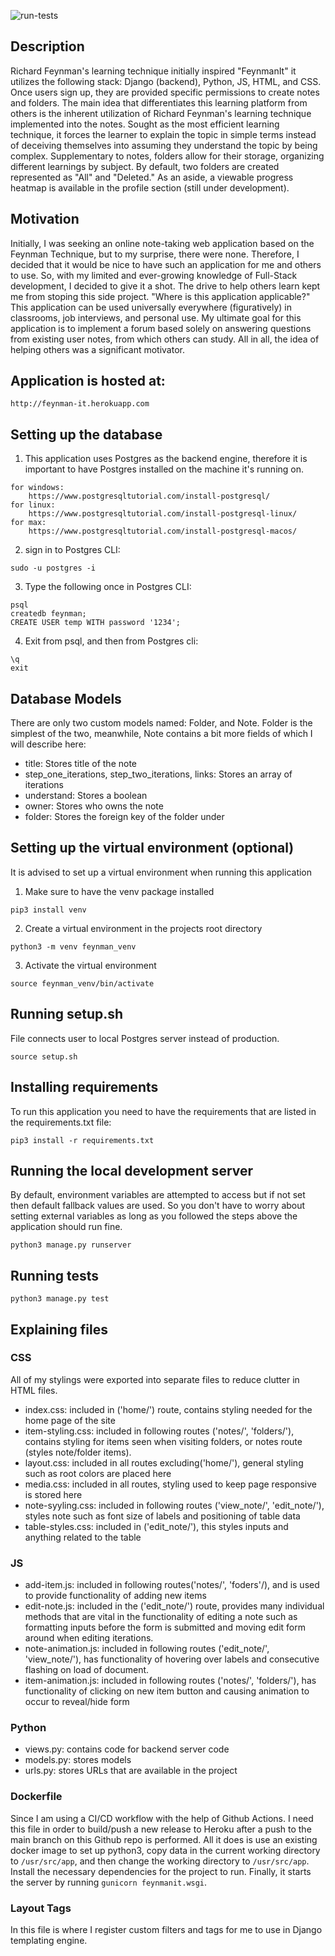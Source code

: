 ![run-tests](https://github.com/molinitomario/feynman-it/actions/workflows/django.yml/badge.svg)

## Description
Richard Feynman's learning technique initially inspired "FeynmanIt" it utilizes the following stack: Django (backend), Python, JS, HTML, and CSS. Once users sign up, they are provided specific permissions to create notes and folders. The main idea that differentiates this learning platform from others is the inherent utilization of Richard Feynman's learning technique implemented into the notes. Sought as the most efficient learning technique, it forces the learner to explain the topic in simple terms instead of deceiving themselves into assuming they understand the topic by being complex. Supplementary to notes, folders allow for their storage, organizing different learnings by subject. By default, two folders are created represented as "All" and "Deleted." As an aside, a viewable progress heatmap is available in the profile section (still under development).


## Motivation
Initially, I was seeking an online note-taking web application based on the Feynman Technique, but to my surprise, there were none. Therefore, I decided that it would be nice to have such an application for me and others to use. So, with my limited and ever-growing knowledge of Full-Stack development, I decided to give it a shot. The drive to help others learn kept me from stoping this side project. "Where is this application applicable?" This application can be used universally everywhere (figuratively) in classrooms, job interviews, and personal use. My ultimate goal for this application is to implement a forum based solely on answering questions from existing user notes, from which others can study. All in all, the idea of helping others was a significant motivator. 


## Application is hosted at:
```
http://feynman-it.herokuapp.com
```

## Setting up the database
1. This application uses Postgres as the backend engine, therefore it is important to have Postgres installed on the machine it's running on.
```
for windows: 
    https://www.postgresqltutorial.com/install-postgresql/
for linux: 
    https://www.postgresqltutorial.com/install-postgresql-linux/
for max: 
    https://www.postgresqltutorial.com/install-postgresql-macos/
```
2. sign in to Postgres CLI:
```
sudo -u postgres -i
```
3. Type the following once in Postgres CLI:
```
psql
createdb feynman;
CREATE USER temp WITH password '1234';
``` 
4. Exit from psql, and then from Postgres cli:
```
\q
exit
```

## Database Models
There are only two custom models named: Folder, and Note. Folder is the simplest of the two, meanwhile, Note contains a bit more fields of which I will describe here:
- title: Stores title of the note
- step_one_iterations, step_two_iterations, links: Stores an array of iterations
- understand: Stores a boolean
- owner: Stores who owns the note
- folder: Stores the foreign key of the folder under 

## Setting up the virtual environment (optional)
It is advised to set up a virtual environment when running this application
1. Make sure to have the venv package installed
```
pip3 install venv
```
2. Create a virtual environment in the projects root directory
```
python3 -m venv feynman_venv
```
3. Activate the virtual environment
```
source feynman_venv/bin/activate
```

## Running setup.sh
File connects user to local Postgres server instead of production. 
```
source setup.sh
```

## Installing requirements
To run this application you need to have the requirements that are listed in the requirements.txt file:
```
pip3 install -r requirements.txt
```

## Running the local development server
By default, environment variables are attempted to access but if not set then default fallback values are used. So you don't have to worry about setting external variables as long as you followed the steps above the application should run fine.
```
python3 manage.py runserver
```

## Running tests
```
python3 manage.py test
```

## Explaining files
### CSS
All of my stylings were exported into separate files to reduce clutter in HTML files. 
- index.css: included in ('home/') route, contains styling needed for the home page of the site 
- item-styling.css: included in following routes ('notes/', 'folders/'), contains styling for items seen when visiting folders, or notes route (styles note/folder items).
- layout.css: included in all routes excluding('home/'), general styling such as root colors are placed here
- media.css: included in all routes, styling used to keep page responsive is stored here
- note-syyling.css: included in following routes ('view_note/', 'edit_note/'), styles note such as font size of labels and positioning of table data
- table-styles.css: included in ('edit_note/'), this styles inputs and anything related to the table
### JS
- add-item.js: included in following routes('notes/', 'foders'/), and is used to provide functionality of adding new items
- edit-note.js: included in the ('edit_note/') route, provides many individual methods that are vital in the functionality of editing a note such as formatting inputs before the form is submitted and moving edit form around when editing iterations.
- note-animation.js: included in following routes ('edit_note/', 'view_note/'), has functionality of hovering over labels and consecutive flashing on load of document.
- item-animation.js: included in following routes ('notes/', 'folders/'), has functionality of clicking on new item button and causing animation to occur to reveal/hide form
### Python
- views.py: contains code for backend server code
- models.py: stores models
- urls.py: stores URLs that are available in the project
### Dockerfile
Since I am using a CI/CD workflow with the help of Github Actions. I need this file in order to build/push a new release to Heroku after a push to the main branch on this Github repo is performed. All it does is use an existing docker image to set up python3, copy data in the current working directory to ```/usr/src/app```, and then change the working directory to ```/usr/src/app```. Install the necessary dependencies for the project to run. Finally, it starts the server by running ```gunicorn feynmanit.wsgi```. 
### Layout Tags
In this file is where I register custom filters and tags for me to use in Django templating engine. 

